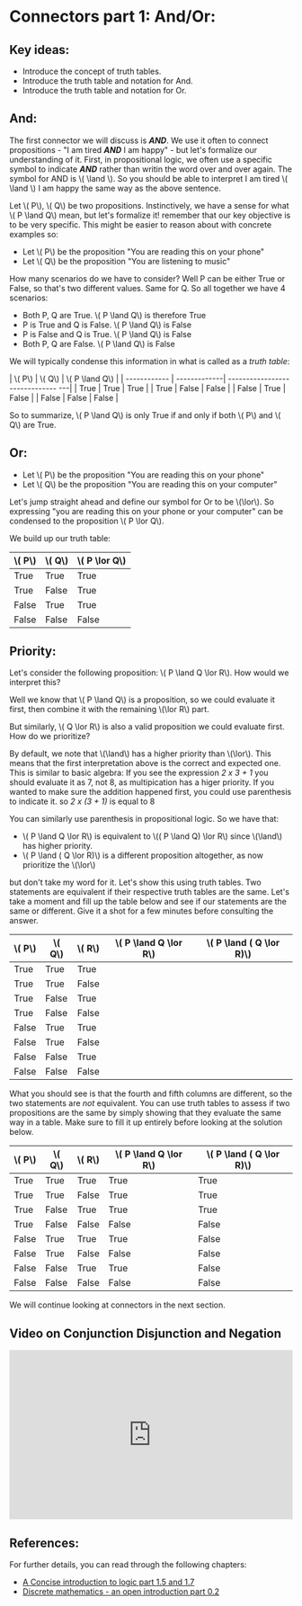 # Connectors part 1: And/Or:

## Key ideas:
- Introduce the concept of truth tables.
- Introduce the truth table and notation for And.
- Introduce the truth table and notation for Or.

## And:
The first connector we will discuss is ***AND***. We use it often to connect propositions - "I am tired ***AND*** I am happy" - but let's formalize our understanding of it. First, in propositional logic, we often use a specific symbol to indicate ***AND*** rather than writin the word over and over again. The symbol for AND is \\( \land \\). So you should be able to interpret I am tired \\( \land \\) I am happy the same way as the above sentence.

Let \\( P\\), \\( Q\\) be two propositions. Instinctively, we have a sense for what \\( P \land  Q\\) mean, but let's formalize it! remember that our key objective is to be very specific. This might be easier to reason about with concrete examples so:
- Let \\( P\\) be the proposition "You are reading this on your phone"
- Let \\( Q\\) be the proposition "You are listening to music"

How many scenarios do we have to consider? Well P can be either True or False, so that's two different values. Same for Q. So all together we have 4 scenarios:
- Both P, Q are True. \\( P \land  Q\\) is therefore True
- P is True and Q is False. \\( P \land  Q\\) is False
- P is False and Q is True. \\( P \land  Q\\) is False
- Both P, Q are False. \\( P \land  Q\\) is False

We will typically condense this information in what is called as a *truth table*:

| \\( P\\) | \\( Q\\) | \\( P \land  Q\\) |
| ------------ | -------------| ------------------------------ ---|
| True | True | True |
| True | False | False | 
| False | True | False | 
| False | False | False | 

So to summarize, \\( P \land  Q\\) is only True if and only if both \\( P\\) and \\( Q\\) are True.

## Or:

- Let \\( P\\) be the proposition "You are reading this on your phone"
- Let \\( Q\\) be the proposition "You are reading this on your computer"

Let's jump straight ahead and define our symbol for Or to be \\(\lor\\). So expressing  "you are reading this on your phone or your computer" can be condensed to the proposition \\( P \lor  Q\\). 

We build up our truth table:

| \\( P\\) | \\( Q\\) | \\( P \lor  Q\\) |
| ------------ | -------------| -----------------------------------|
| True | True | True |
| True | False | True | 
| False | True | True | 
| False | False | False | 

## Priority:
Let's consider the following proposition: \\( P \land  Q \lor  R\\). How would we interpret this?

Well we know that \\( P \land  Q\\) is a proposition, so we could evaluate it first, then combine it with the remaining \\(\lor  R\\) part.

But similarly, \\( Q \lor  R\\) is also a valid proposition we could evaluate first. How do we prioritize? 

By default, we note that \\(\land\\) has a higher priority than \\(\lor\\). This means that the first interpretation above is the correct and expected one. 
This is similar to basic algebra: If you see the expression *2 x 3 + 1* you should evaluate it as 7, not 8, as multipication has a higer priority. If you wanted to make sure the addition happened first, you could use parenthesis to indicate it. so *2 x (3 + 1)* is equal to 8

You can similarly use parenthesis in propositional logic. So we have that:
- \\( P \land  Q \lor  R\\) is equivalent to  \\(( P \land  Q) \lor  R\\) since \\(\land\\) has higher priority.
-  \\( P \land ( Q \lor  R)\\) is a different proposition altogether, as now prioritize the \\(\lor\\)

but don't take my word for it. Let's show this using truth tables. Two statements are equivalent if their respective truth tables are the same. Let's take a moment and fill up the table below and see if our statements are the same or different. Give it a shot for a few minutes before consulting the answer.

| \\( P\\) | \\( Q\\) | \\( R\\) | \\( P \land  Q \lor  R\\) | \\( P \land ( Q \lor  R)\\) |
| ------------ | -------------| -----------------------------------|--|---| 
| True | True | True | | |
| True | True | False | | |
| True | False | True | | |
| True | False | False | | |
| False | True | True | | |
| False | True | False | | |
| False | False | True | | |
| False | False | False | | |

What you should see is that the fourth and fifth columns are different, so the two statements are *not* equivalent. You can use truth tables to assess if two propositions are the same by simply showing that they evaluate the same way in a table. Make sure to fill it up entirely before looking at the solution below.


| \\( P\\) | \\( Q\\) | \\( R\\) | \\( P \land  Q \lor  R\\) | \\( P \land ( Q \lor  R)\\) |
| ------------ | -------------| -----------------------------------|--|---| 
| True | True | True | True| True |
| True | True | False | True | True |
| True | False | True | True | True |
| True | False | False | False | False |
| False | True | True | True | False |
| False | True | False | False | False |
| False | False | True | True | False |
| False | False | False | False| False |

We will continue looking at connectors in the next section.

## Video on Conjunction Disjunction and Negation

<div style="position: relative; padding-bottom: 59.73451327433629%; height: 0;"><iframe src="https://youtube.com/embed/LO4lFX4Ur2Q" frameborder="0" webkitallowfullscreen mozallowfullscreen allowfullscreen style="position: absolute; top: 0; left: 0; width: 100%; height: 100%;"></iframe></div>


## References:

For further details, you can read through the following chapters:
- [A Concise introduction to logic part 1.5 and 1.7](https://open.umn.edu/opentextbooks/textbooks/452)
- [Discrete mathematics - an open introduction part 0.2](http://discrete.openmathbooks.org/dmoi3/sec_propositional.html)
